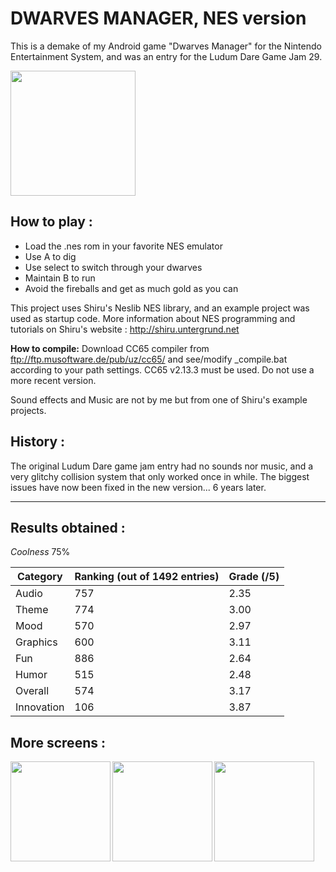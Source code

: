 
DWARVES MANAGER, NES version
============================

This is a demake of my Android game "Dwarves Manager" for the Nintendo Entertainment System, and was an entry for the Ludum Dare Game Jam 29.

<a href="url"><img src="https://raw.github.com/Khopa/DwarvesManagerNES/master/dwn1.png" align="center" height="200"></a>

How to play :
-------------
- Load the .nes rom in your favorite NES emulator
- Use A to dig
- Use select to switch through your dwarves
- Maintain B to run
- Avoid the fireballs and get as much gold as you can

This project uses Shiru's Neslib NES library, and an example project was used as startup code.
More information about NES programming and tutorials on Shiru's website : http://shiru.untergrund.net

**How to compile:**
Download CC65 compiler from ftp://ftp.musoftware.de/pub/uz/cc65/ and see/modify _compile.bat according to your path settings.
CC65 v2.13.3 must be used. Do not use a more recent version.

Sound effects and Music are not by me but from one of Shiru's example projects.

History :
---------

The original Ludum Dare game jam entry had no sounds nor music, and a very glitchy collision system that only worked once in while.
The biggest issues have now been fixed in the new version... 6 years later.

***

Results obtained :
------------------

*Coolness*	75%

| Category    | Ranking (out of 1492 entries)   | Grade (/5) |
| ----------- | ------------------------------- | ---------- |
|	Audio	      | 757                             | 2.35       |
|	Theme	      | 774                             | 3.00       |
|	Mood	      | 570                             | 2.97       |
|	Graphics    | 600                             | 3.11       |
|	Fun	        | 886                             | 2.64       |
|	Humor	      | 515                             | 2.48       |
|	Overall	    | 574                             | 3.17       |
|	Innovation  | 106                             | 3.87       |

More screens :
--------------

<a href="url"><img src="https://raw.github.com/Khopa/DwarvesManagerNES/master/dwn2.png" align="left" height="160"></a>
<a href="url"><img src="https://raw.github.com/Khopa/DwarvesManagerNES/master/dwn3.png" align="left" height="160"></a>
<a href="url"><img src="https://raw.github.com/Khopa/DwarvesManagerNES/master/dwn4.png" align="left" height="160"></a>



